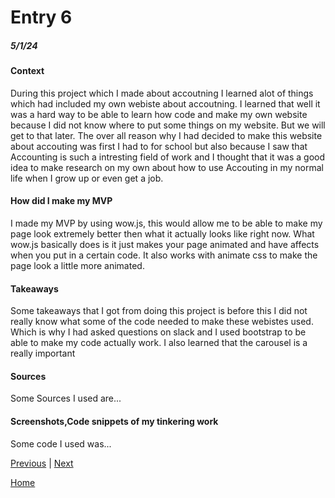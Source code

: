 # Entry 6
##### 5/1/24

#### Context 
During this project which I made about accoutning I learned alot of things which had included my own webiste about accoutning. I learned that well it was a hard way to be able to learn how code and make my own website because I did not know where to put some things on my website. But we will get to that later. The over all reason why I had decided to make this website about accouting was first I had to for school but also because I saw that Accounting is such a intresting field of work and I thought that it was a good idea to make research on my own about how to use Accouting in my normal life when I grow up or even get a job.

#### How did I make my MVP
I made my MVP by using wow.js, this would allow me to be able to make my page look extremely better then what it actually looks like right now. What wow.js basically does is it just makes your page animated and have affects when you put in a certain code. It also works with animate css to make the page look a little more animated. 

#### Takeaways
Some takeaways that I got from doing this project is before this I did not really know what some of the code needed to make these webistes used. Which is why I had asked questions on slack and I used bootstrap to be able to make my code actually work. I also learned that the carousel is a really important 

#### Sources
Some Sources I used are...

#### Screenshots,Code snippets of my tinkering work
Some code I used was...

[Previous](entry05.md) | [Next](entry07.md)

[Home](../README.md)
